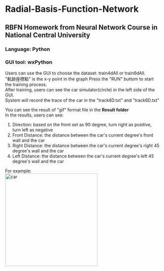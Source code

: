 # Radial-Basis-Function-Network
## RBFN Homework from Neural Network Course in National Central University
### Language: Python
### GUI tool: wxPython

Users can use the GUI to choose the dataset: train4dAll or train6dAll.</br>
"軌跡座標點" is the x-y point in the graph
Press the "RUN" buttom to start the training process.</br>
After training, users can see the car simulator(circle) in the left side of the GUI.</br>
System will record the trace of the car in the "track4D.txt" and "track6D.txt"</br>

You can see the result of "gif" format file in the <b>Result folder</b></br>
In the results, users can see:
<ol>
  <li> Direction: based on the front set as 90 degree, turn right as positive, turn left as negative</li>
  <li> Front Distance: the distance between the car's current degree's front wall and the car</li>
  <li> Right Distance: the distance between the car's current degree's right 45 degree's wall and the car</li>
  <li> Left Distance: the distance between the car's current degree's left 45 degree's wall and the car</li>
 </ol>
For example:</br>
<img src="https://upload.cc/i1/2023/01/03/JKAegt.png" alt="car" width=300 hight=250>
